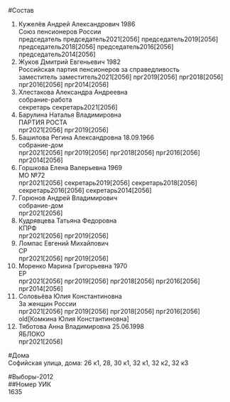 #Состав  
1. Кужелёв Андрей Александрович 1986  
    Союз пенсионеров России  
    председатель председатель2021[2056] председатель2019[2056] председатель2018[2056] председатель2016[2056] председатель2014[2056]  
2. Жуков Дмитрий Евгеньевич 1982  
    Российская партия пенсионеров за справедливость  
    заместитель заместитель2021[2056] прг2019[2056] прг2018[2056] прг2016[2056] прг2014[2056]  
3. Хлестакова Александра Андреевна  
    собрание-работа  
    секретарь секретарь2021[2056]  
4. Барулина Наталья Владимировна  
    ПАРТИЯ РОСТА  
    прг2021[2056] прг2019[2056]  
5. Башилова Регина Александровна 18.09.1966  
    собрание-дом  
    прг2021[2056] прг2019[2056] прг2018[2056] прг2016[2056] прг2014[2056]  
6. Горшкова Елена Валерьевна 1969  
    МО №72  
    прг2021[2056] секретарь2019[2056] секретарь2018[2056] секретарь2016[2056] секретарь2014[2056]  
7. Горюнов Андрей Владимирович  
    собрание-дом  
    прг2021[2056]  
8. Кудрявцева Татьяна Федоровна  
    КПРФ  
    прг2021[2056] прг2019[2056]  
9. Ломпас Евгений Михайлович  
    СР  
    прг2021[2056] прг2019[2056]  
10. Моренко Марина Григорьевна 1970  
    ЕР  
    прг2021[2056] прг2019[2056] прг2018[2056] прг2016[2056] прг2014[2056]  
11. Соловьёва Юлия Константиновна  
    За женщин России  
    прг2021[2056] прг2019[2056] прг2018[2056] прг2016[2056] old[Комкина Юлия Константиновна]  
12. Тяботова Анна Владимировна 25.06.1998  
    ЯБЛОКО  
    прг2021[2056]  

#Дома  
Софийская улица, дома: 26 к1, 28, 30 к1, 32 к1, 32 к2, 32 к3  
  
#Выборы-2012  
##Номер УИК  
1635  
